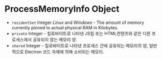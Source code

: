 # ProcessMemoryInfo Object

* `residentSet` Integer _Linux_ and _Windows_ - The amount of memory currently pinned to actual physical RAM in Kilobytes.
* `private` Integer - 킬로바이트로 나타낸 JS힙 또는 HTML컨텐츠와 같은 다른 프로세스에서 공유되지 않는 메모리 양.
* `shared` Integer - 킬로바이트로 나타낸 프로세스 간에 공유되는 메모리의 양, 일반적으로 Electron 코드 자체에 의해 소비되는 메모리.
